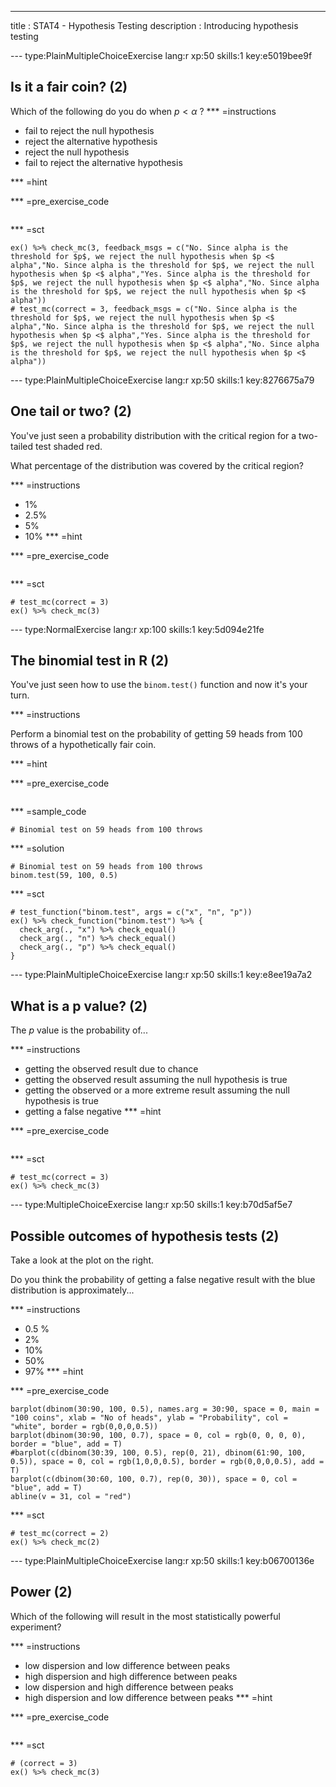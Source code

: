---
title       : STAT4 - Hypothesis Testing
description : Introducing hypothesis testing






--- type:PlainMultipleChoiceExercise lang:r xp:50 skills:1 key:e5019bee9f
## Is it a fair coin? (2)

Which of the following do you do when $p < \alpha$ ?
*** =instructions
- fail to reject the null hypothesis
- reject the alternative hypothesis
- reject the null hypothesis
- fail to reject the alternative hypothesis

*** =hint

*** =pre_exercise_code
```{r}

```

*** =sct
```{r}
ex() %>% check_mc(3, feedback_msgs = c("No. Since alpha is the threshold for $p$, we reject the null hypothesis when $p <$ alpha","No. Since alpha is the threshold for $p$, we reject the null hypothesis when $p <$ alpha","Yes. Since alpha is the threshold for $p$, we reject the null hypothesis when $p <$ alpha","No. Since alpha is the threshold for $p$, we reject the null hypothesis when $p <$ alpha"))
# test_mc(correct = 3, feedback_msgs = c("No. Since alpha is the threshold for $p$, we reject the null hypothesis when $p <$ alpha","No. Since alpha is the threshold for $p$, we reject the null hypothesis when $p <$ alpha","Yes. Since alpha is the threshold for $p$, we reject the null hypothesis when $p <$ alpha","No. Since alpha is the threshold for $p$, we reject the null hypothesis when $p <$ alpha"))
```



--- type:PlainMultipleChoiceExercise lang:r xp:50 skills:1 key:8276675a79
## One tail or two? (2)

You've just seen a probability distribution with the critical region for a two-tailed test shaded red.

What percentage of the distribution was covered by the critical region?

*** =instructions
- 1%
- 2.5%
- 5%
- 10%
*** =hint

*** =pre_exercise_code
```{r}

```

*** =sct
```{r}
# test_mc(correct = 3)
ex() %>% check_mc(3)
```




--- type:NormalExercise lang:r xp:100 skills:1 key:5d094e21fe
## The binomial test in R (2)

You've just seen how to use the `binom.test()` function and now it's your turn.

*** =instructions

Perform a binomial test on the probability of getting 59 heads from 100 throws of a hypothetically fair coin.

*** =hint

*** =pre_exercise_code
```{r}

```

*** =sample_code
```{r}
# Binomial test on 59 heads from 100 throws

```

*** =solution
```{r}
# Binomial test on 59 heads from 100 throws
binom.test(59, 100, 0.5)

```

*** =sct
```{r}
# test_function("binom.test", args = c("x", "n", "p"))
ex() %>% check_function("binom.test") %>% {
  check_arg(., "x") %>% check_equal()
  check_arg(., "n") %>% check_equal()
  check_arg(., "p") %>% check_equal()
}
```



--- type:PlainMultipleChoiceExercise lang:r xp:50 skills:1 key:e8ee19a7a2
## What is a p value? (2)

The *p* value is the probability of...

*** =instructions
- getting the observed result due to chance
- getting the observed result assuming the null hypothesis is true
- getting the observed or a more extreme result assuming the null hypothesis is true
- getting a false negative
*** =hint

*** =pre_exercise_code
```{r}

```

*** =sct
```{r}
# test_mc(correct = 3)
ex() %>% check_mc(3)
```







--- type:MultipleChoiceExercise lang:r xp:50 skills:1 key:b70d5af5e7
## Possible outcomes of hypothesis tests (2)

Take a look at the plot on the right.

Do you think the probability of getting a false negative result with the blue distribution is approximately...

*** =instructions
- 0.5 %
- 2%
- 10%
- 50%
- 97%
*** =hint

*** =pre_exercise_code
```{r}
barplot(dbinom(30:90, 100, 0.5), names.arg = 30:90, space = 0, main = "100 coins", xlab = "No of heads", ylab = "Probability", col = "white", border = rgb(0,0,0,0.5))
barplot(dbinom(30:90, 100, 0.7), space = 0, col = rgb(0, 0, 0, 0), border = "blue", add = T)
#barplot(c(dbinom(30:39, 100, 0.5), rep(0, 21), dbinom(61:90, 100, 0.5)), space = 0, col = rgb(1,0,0,0.5), border = rgb(0,0,0,0.5), add = T)
barplot(c(dbinom(30:60, 100, 0.7), rep(0, 30)), space = 0, col = "blue", add = T)
abline(v = 31, col = "red")

```

*** =sct
```{r}
# test_mc(correct = 2)
ex() %>% check_mc(2)
```



--- type:PlainMultipleChoiceExercise lang:r xp:50 skills:1 key:b06700136e
## Power (2)

Which of the following will result in the most statistically powerful experiment?

*** =instructions
- low dispersion and low difference between peaks
- high dispersion and high difference between peaks
- low dispersion and high difference between peaks
- high dispersion and low difference between peaks
*** =hint

*** =pre_exercise_code
```{r}

```

*** =sct
```{r}
# (correct = 3)
ex() %>% check_mc(3)
```
